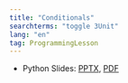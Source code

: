 ```yaml
---
title: "Conditionals"
searchterms: "toggle 3Unit"
lang: "en"
tag: ProgrammingLesson
---
```

 <ul>

 <li class="ng-binding">Python Slides:
 <a href="PyProgrammingLessons/Conditionals.pptx">PPTX</a>,
 <a href="PyProgrammingLessons/Conditionals.pdf">PDF</a>
 </li>
 </ul>
